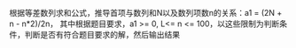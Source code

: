 
根据等差数列求和公式，推导首项与数列和N以及数列项数n的关系：a1 = (2N + n - n*2)/2n，
 其中根据题目要求，a1 >= 0, L<= n <= 100，以这些限制为判断条件，判断是否有符合题目要求的解，然后输出结果